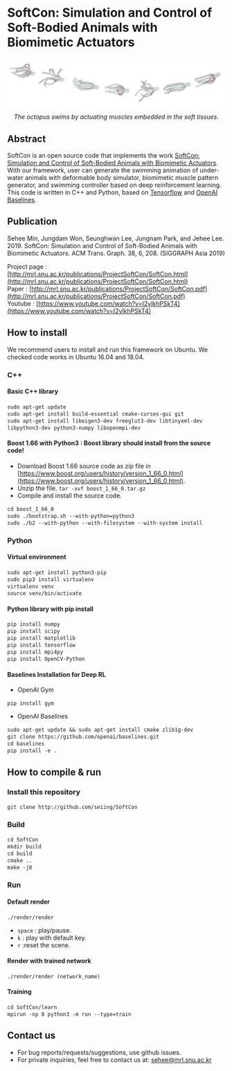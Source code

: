 # SoftCon: Simulation and Control of Soft-Bodied Animals with Biomimetic Actuators

![SoftCon](SoftCon.png)
<p align="center">
<i>The octopus swims by actuating muscles embedded in the soft tissues.</i>
</p>

## Abstract
SoftCon is an open source code that implements the work [SoftCon: Simulation and Control of Soft-Bodied Animals with Biomimetic Actuators](http://mrl.snu.ac.kr/publications/ProjectSoftCon/SoftCon.html). With our framework, user can generate the swimming animation of under-water animals with deformable body simulator, biomimetic muscle pattern generator, and swimming controller based on deep reinforcement learning. This code is written in C++ and Python, based on [Tensorflow](https://github.com/tensorflow/tensorflow) and [OpenAI Baselines](https://github.com/openai/baselines). 

## Publication

Sehee Min, Jungdam Won, Seunghwan Lee, Jungnam Park, and Jehee Lee. 2019.
SoftCon: Simulation and Control of Soft-Bodied Animals with Biomimetic Actuators.
ACM Trans. Graph. 38, 6, 208. (SIGGRAPH Asia 2019)

Project page : [http://mrl.snu.ac.kr/publications/ProjectSoftCon/SoftCon.html](http://mrl.snu.ac.kr/publications/ProjectSoftCon/SoftCon.html)  
Paper : [http://mrl.snu.ac.kr/publications/ProjectSoftCon/SoftCon.pdf](http://mrl.snu.ac.kr/publications/ProjectSoftCon/SoftCon.pdf)  
Youtube : [https://www.youtube.com/watch?v=I2ylkhPSkT4](https://www.youtube.com/watch?v=I2ylkhPSkT4) 

## How to install

We recommend users to install and run this framework on Ubuntu. We checked code works in Ubuntu 16.04 and 18.04. 



### C++ 
#### Basic C++ library
```
sudo apt-get update
sudo apt-get install build-essential cmake-curses-gui git
sudo apt-get install libeigen3-dev freeglut3-dev libtinyxml-dev libpython3-dev python3-numpy libopenmpi-dev
```
#### Boost 1.66 with Python3 : **Boost library should install from the source code!**  
- Download Boost 1.66 source code as zip file in [https://www.boost.org/users/history/version_1_66_0.html](https://www.boost.org/users/history/version_1_66_0.html).
- Unzip the file. ``` tar -xvf boost_1_66_0.tar.gz ```
- Compile and install the source code.
```
cd boost_1_66_0
sudo ./bootstrap.sh --with-python=python3
sudo ./b2 --with-python --with-filesystem --with-system install
```

### Python
#### Virtual environment
````
sudo apt-get install python3-pip
sudo pip3 install virtualenv
virtualenv venv
source venv/bin/activate
````

#### Python library with pip install
````
pip install numpy
pip install scipy
pip install matplotlib
pip install tensorflow
pip install mpi4py
pip install OpenCV-Python
````

#### Baselines Installation for Deep RL
* OpenAI Gym
```
pip install gym
```
* OpenAI Baselines
```
sudo apt-get update && sudo apt-get install cmake zlib1g-dev
git clone https://github.com/openai/baselines.git
cd baselines
pip install -e .
```

## How to compile & run

### Install this repository
```
git clone http://github.com/seiing/SoftCon
```

### Build
```
cd SoftCon
mkdir build
cd build 
cmake ..
make -j8
```

### Run
#### Default render
```
./render/render
```

* ```space``` : play/pause.
* ```k``` : play with default key.
* ```r``` :reset the scene.

#### Render with trained network
```
./render/render (network_name)
```

#### Training
```
cd SoftCon/learn
mpirun -np 8 python3 -m run --type=train
```

## Contact us
- For bug reports/requests/suggestions, use github issues. 
- For private inquiries, feel free to contact us at: sehee@mrl.snu.ac.kr